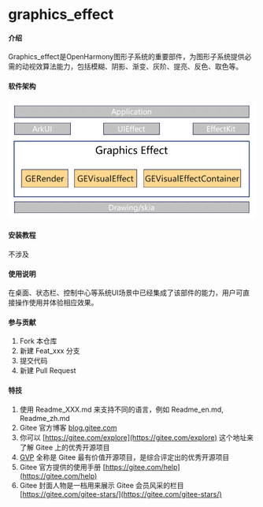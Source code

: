 # graphics_effect

#### 介绍
Graphics_effect是OpenHarmony图形子系统的重要部件，为图形子系统提供必需的动视效算法能力，包括模糊、阴影、渐变、灰阶、提亮、反色、取色等。

#### 软件架构
![GraphicsEffect架构图](./figures/graphics_effect_architecture.png)


#### 安装教程

不涉及

#### 使用说明

在桌面、状态栏、控制中心等系统UI场景中已经集成了该部件的能力，用户可直接操作使用并体验相应效果。

#### 参与贡献

1.  Fork 本仓库
2.  新建 Feat_xxx 分支
3.  提交代码
4.  新建 Pull Request


#### 特技

1.  使用 Readme\_XXX.md 来支持不同的语言，例如 Readme\_en.md, Readme\_zh.md
2.  Gitee 官方博客 [blog.gitee.com](https://blog.gitee.com)
3.  你可以 [https://gitee.com/explore](https://gitee.com/explore) 这个地址来了解 Gitee 上的优秀开源项目
4.  [GVP](https://gitee.com/gvp) 全称是 Gitee 最有价值开源项目，是综合评定出的优秀开源项目
5.  Gitee 官方提供的使用手册 [https://gitee.com/help](https://gitee.com/help)
6.  Gitee 封面人物是一档用来展示 Gitee 会员风采的栏目 [https://gitee.com/gitee-stars/](https://gitee.com/gitee-stars/)
